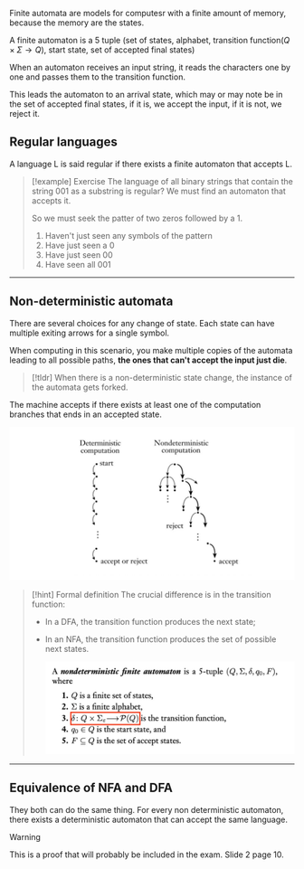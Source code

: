 Finite automata are models for computesr with a finite amount of memory, because the memory are the states.

A finite automaton is a 5 tuple (set of states, alphabet, transition function($Q \times \Sigma \rightarrow Q$), start state, set of accepted final states)

When an automaton receives an input string, it reads the characters one by one and passes them to the transition function.

This leads the automaton to an arrival state, which may or may note be in the set of accepted final states, if it is, we accept the input, if it is not, we reject it.


## Regular languages

A language L is said regular if there exists a finite automaton that accepts L.

> [!example] Exercise
> The language of all binary strings that contain the string $001$ as a substring is regular?
> We must find an automaton that accepts it.
> 
> So we must seek the patter of two zeros followed by a 1.
> 
>  1. Haven't just seen any symbols of the pattern
>  2. Have just seen a 0
>  3. Have just seen 00
>  4. Have seen all 001

---


## Non-deterministic automata

There are several choices for any change of state. Each state can have multiple exiting arrows for a single symbol.

When computing in this scenario, you make multiple copies of the automata leading to all possible paths, **the ones that can't accept the input just die**.

> [!tldr]
> When there is a non-deterministic state change, the instance of the automata gets forked.


The machine accepts if there exists at least one of the computation branches that ends in an accepted state.

![](../z_images/Pasted%20image%2020230927112857.png)


> [!hint] Formal definition
> The crucial difference is in the transition function: 
> - In a DFA, the transition function produces the next state;
> - In an NFA, the transition function produces the set of possible next states.
>   
>   ![](../z_images/Pasted%20image%2020230927113542.png)

---


## Equivalence of NFA and DFA

They both can do the same thing. For every non deterministic automaton, there exists a deterministic automaton that can accept the same language.

> [!warning]
> This is a proof that will probably be included in the exam. Slide 2 page 10.
